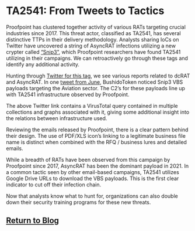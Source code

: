 # TA2541: From Tweets to Tactics

Proofpoint has clustered together activity of various RATs targeting crucial industries since 2017. This threat actor, classified as TA2541, has several distinctive TTPs in their delivery methodology. Analysts sharing IoCs on Twitter have uncovered a string of AsyncRAT infections utilizing a new crypter called [“Snip3”](https://blog.morphisec.com/revealing-the-snip3-crypter-a-highly-evasive-rat-loader), which Proofpoint researchers have found TA2541 utilizing in their campaigns. We can retroactively go through these tags and identify any additional activity. 

Hunting through [Twitter for this tag](https://twitter.com/search?q=%23snip3&src=typed_query&f=live), we see various reports related to dcRAT and AsyncRAT. In one [tweet from June](https://twitter.com/BushidoToken/status/1402397157420945412?s=20&t=chKdb1iqnSg3Ap2PD7PWoQ
), BushidoToken noticed Snip3 VBS payloads targeting the Aviation sector. The C2’s for these payloads line up with TA2541 infrastructure observed by Proofpoint. 

The above Twitter link contains a VirusTotal query contained in multiple collections and graphs associated with it, giving some additional insight into the relations between infrastructure used. 

Reviewing the emails released by Proofpoint, there is a clear pattern behind their design. The use of PDF/XLS icon’s linking to a legitimate business file name is distinct when combined with the RFQ / business lures and detailed emails. 

While a breadth of RATs have been observed from this campaign by Proofpoint since 2017, AsyncRAT has been the dominant payload in 2021. In a common tactic seen by other email-based campaigns, TA2541 utilizes Google Drive URLs to download the VBS payloads. This is the first clear indicator to cut off their infection chain. 

Now that analysts know what to hunt for, organizations can also double down their security training programs for these new threats.

## [Return to Blog](https://steelsleuth.github.io/vigilant-meme/)

